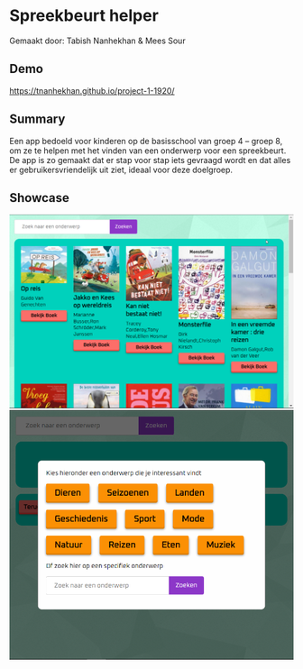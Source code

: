 # Spreekbeurt helper
Gemaakt door: Tabish Nanhekhan & Mees Sour

## Demo
https://tnanhekhan.github.io/project-1-1920/

## Summary
Een app bedoeld voor kinderen op de basisschool van groep 4 – groep 8, om ze te helpen met het vinden van een onderwerp voor een spreekbeurt. De app is zo gemaakt dat er stap voor stap iets gevraagd wordt en dat alles er gebruikersvriendelijk uit ziet, ideaal voor deze doelgroep.

## Showcase
![Preview1](./src/resources/chrome_b0p3CTgcRR.png)
![Preview2](./src/resources/chrome_EJYqcWIT2V.png)
